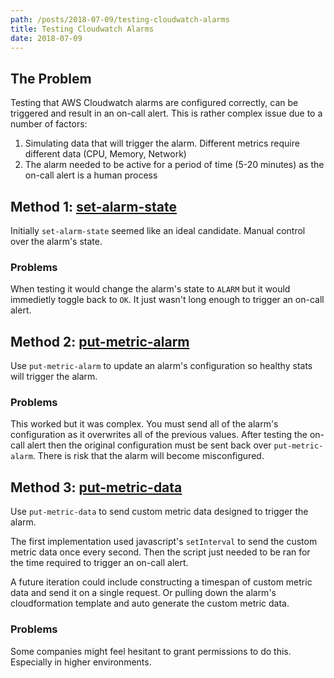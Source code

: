 ```yaml
---
path: /posts/2018-07-09/testing-cloudwatch-alarms
title: Testing Cloudwatch Alarms
date: 2018-07-09
---
```


## The Problem

Testing that AWS Cloudwatch alarms are configured correctly, can be triggered and result in an on-call alert. This is rather complex issue due to a number of factors:

1.  Simulating data that will trigger the alarm. Different metrics require different data (CPU, Memory, Network)
1.  The alarm needed to be active for a period of time (5-20 minutes) as the on-call alert is a human process

## Method 1: [set-alarm-state](https://docs.aws.amazon.com/cli/latest/reference/cloudwatch/set-alarm-state.html)

Initially `set-alarm-state` seemed like an ideal candidate. Manual control over the alarm's state.

### Problems

When testing it would change the alarm's state to `ALARM` but it would immedietly toggle back to `OK`. It just wasn't long enough to trigger an on-call alert.

## Method 2: [put-metric-alarm](https://docs.aws.amazon.com/cli/latest/reference/cloudwatch/put-metric-alarm.html)

Use `put-metric-alarm` to update an alarm's configuration so healthy stats will trigger the alarm.

### Problems

This worked but it was complex. You must send all of the alarm's configuration as it overwrites all of the previous values. After testing the on-call alert then the original configuration must be sent back over `put-metric-alarm`. There is risk that the alarm will become misconfigured.

## Method 3: [put-metric-data](https://docs.aws.amazon.com/cli/latest/reference/cloudwatch/put-metric-data.html)

Use `put-metric-data` to send custom metric data designed to trigger the alarm.

The first implementation used javascript's `setInterval` to send the custom metric data once every second. Then the script just needed to be ran for the time required to trigger an on-call alert.

A future iteration could include constructing a timespan of custom metric data and send it on a single request. Or pulling down the alarm's cloudformation template and auto generate the custom metric data.

### Problems

Some companies might feel hesitant to grant permissions to do this. Especially in higher environments.
